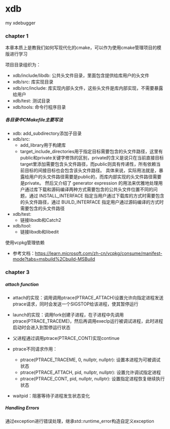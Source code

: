 # xdb
my xdebugger


### chapter 1

本章本质上是教我们如何写现代化的cmake，可以作为使用cmake管理项目的模版进行学习

项目目录组织为：
- xdb/include/libdb: 公共头文件目录，里面包含提供给库用户的头文件
- xdb/src: 库实现目录
- xdb/src/include: 库实现内部头文件，这些头文件是库内部实现，不需要暴露给用户
- xdb/test: 测试目录
- xdb/tools: 命令行程序目录

##### 各目录中CMakefile主要写法
- xdb: add_subdirectory添加子目录
- xdb/src: 
  - add_library用于构建库
  - target_include_directories用于指定目标需要包含的头文件路径，这里有public和private关键字修饰的区别，private的含义是说只在当前直接目标target里添加需要包含头文件路径，而public则具有传递性，所有依赖当前目标的间接目标也会包含该头文件路径。
  具体来说，实际用法就是，暴露给用户的头文件路径需要是public的，而库内部实现的头文件路径需要是private。
  然后又介绍了 generator expression 的用法来优雅地处理用户通过库下载和源码编译两种方式需要包含的公共头文件位置不同的问题，通过 INSTALL_INTERFACE 指定当用户通过下载库的方式时需要包含的头文件路径，通过 BUILD_INTERFACE 指定用户通过源码编译的方式时需要包含的头文件路径
- xdb/test: 
  - 链接libxdb和Catch2
- xdb/tool: 
  - 链接libxdb和libedit

使用vcpkg管理依赖
- 参考文档：https://learn.microsoft.com/zh-cn/vcpkg/consume/manifest-mode?tabs=msbuild%2Cbuild-MSBuild

### chapter 3

##### attach function
- attach的实现：调用调用ptrace(PTRACE_ATTACH)设置允许向指定进程发送ptrace请求，同时会发送一个SIGSTOP给该进程，使其暂停运行
- launch的实现：调用fork创建子进程，在子进程中先调用ptrace(PTRACE_TRACEME)，然后再调用execlp运行被调试进程，此时进程启动时会进入到暂停运行状态
- 父进程通过调用ptrace(PTRACE_CONT)实现continue


- ptrace不同请求作用：
  - ptrace(PTRACE_TRACEME, 0, nullptr, nullptr): 设置本进程为可被调试状态
  - ptrace(PTRACE_ATTACH, pid, nullptr, nullptr): 设置允许调试指定进程
  - ptrace(PTRACE_CONT, pid, nullptr, nullptr): 设置指定进程恢复继续执行状态
- waitpid：阻塞等待子进程发生状态变化


##### Handling Errors
通过exception进行错误处理，继承std::runtime_error构造自定义exception